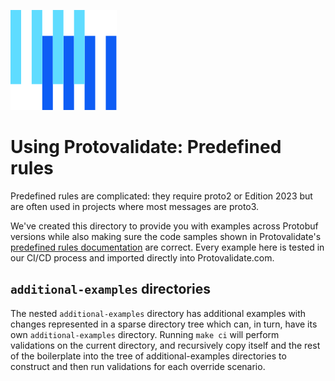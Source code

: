 ![The Buf logo](https://raw.githubusercontent.com/bufbuild/protovalidate/main/.github/buf-logo.svg)

# Using Protovalidate: Predefined rules

Predefined rules are complicated: they require proto2 or Edition 2023 but are often used in projects where most messages are proto3. 

We've created this directory to provide you with examples across Protobuf versions while also making sure the code samples
shown in Protovalidate's [predefined rules documentation][documentation] are correct. Every example here is tested in our CI/CD process and imported directly into Protovalidate.com.

## `additional-examples` directories

The nested `additional-examples` directory has additional examples with changes represented in a sparse directory tree which can, in turn, have its own `additional-examples` directory. Running `make ci` will perform validations on the current directory, and recursively copy itself and the rest of the boilerplate into the tree of additional-examples directories to construct and then run validations for each override scenario.

[documentation]: https://protovalidate.com/schemas/predefined-rules/

